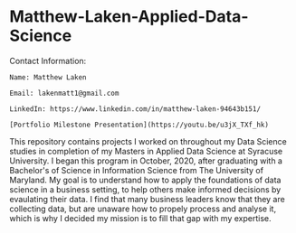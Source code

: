 # Matthew-Laken-Applied-Data-Science
Contact Information: 

    Name: Matthew Laken
  
    Email: lakenmatt1@gmail.com
    
    LinkedIn: https://www.linkedin.com/in/matthew-laken-94643b151/
    
    [Portfolio Milestone Presentation](https://youtu.be/u3jX_TXf_hk)
 
This repository contains projects I worked on throughout my Data Science studies in completion of my Masters in Applied Data Science at Syracuse University. I began this program in October, 2020, after graduating with a Bachelor's of Science in Information Science from The University of Maryland. My goal is to understand how to apply the foundations of data science in a business setting, to help others make informed decisions by evaulating their data. I find that many business leaders know that they are collecting data, but are unaware how to propely process and analyse it, which is why I decided my mission is to fill that gap with my expertise. 
